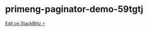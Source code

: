 # primeng-paginator-demo-59tgtj

[Edit on StackBlitz ⚡️](https://stackblitz.com/edit/primeng-paginator-demo-59tgtj)